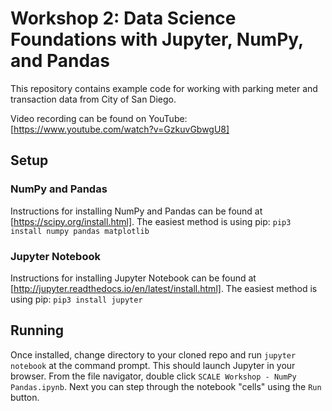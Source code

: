 # Workshop 2: Data Science Foundations with Jupyter, NumPy, and Pandas
This repository contains example code for working with parking meter and transaction data from City of San Diego.

Video recording can be found on YouTube: [https://www.youtube.com/watch?v=GzkuvGbwgU8]

## Setup

### NumPy and Pandas

Instructions for installing NumPy and Pandas can be found at [https://scipy.org/install.html].  The easiest method is using pip: `pip3 install numpy pandas matplotlib`

### Jupyter Notebook

Instructions for installing Jupyter Notebook can be found at [http://jupyter.readthedocs.io/en/latest/install.html].  The easiest method is using pip: `pip3 install jupyter`

## Running

Once installed, change directory to your cloned repo and run `jupyter notebook` at the command prompt.  This should launch Jupyter in your browser.  From the file navigator, double click `SCALE Workshop - NumPy Pandas.ipynb`.  Next you can step through the notebook "cells" using the `Run` button.




